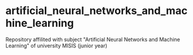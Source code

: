 # artificial_neural_networks_and_machine_learning

Repository affilited with subject "Artificial Neural Networks and Machine Learning" of university MISIS (junior year)
